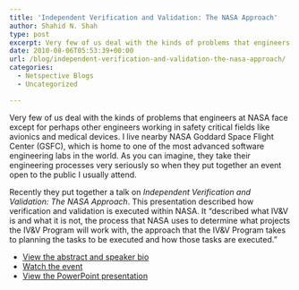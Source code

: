 ```yaml
---
title: 'Independent Verification and Validation: The NASA Approach'
author: Shahid N. Shah
type: post
excerpt: Very few of us deal with the kinds of problems that engineers at NASA face except for perhaps other engineers working in safety critical fields like avionics and medical devices. I live nearby NASA Goddard Space Flight Center (GSFC), which is home to one of the most advanced software engineering labs in the world.
date: 2010-08-06T05:53:39+00:00
url: /blog/independent-verification-and-validation-the-nasa-approach/
categories:
  - Netspective Blogs
  - Uncategorized

---
```

Very few of us deal with the kinds of problems that engineers at NASA face except for perhaps other engineers working in safety critical fields like avionics and medical devices. I live nearby NASA Goddard Space Flight Center (GSFC), which is home to one of the most advanced software engineering labs in the world. As you can imagine, they take their engineering processes very seriously so when they put together an event open to the public I usually attend.

Recently they put together a talk on _Independent Verification and Validation: The NASA Approach_. This presentation described how verification and validation is executed within NASA. It &#8220;described what IV&V is and what it is not, the process that NASA uses to determine what projects the IV&V Program will work with, the approach that the IV&V Program takes to planning the tasks to be executed and how those tasks are executed.&#8221;

  * [View the abstract and speaker bio][3]
  * [Watch the event][4]
  * [View the PowerPoint presentation][5]

 [3]: http://ses.gsfc.nasa.gov/ses_data_2006/060912_IVV_Abstract.htm
 [4]: http://mediaman.gsfc.nasa.gov/Colloquia_asx/public/SES/2006/SES20060912.asx
 [5]: http://ses.gsfc.nasa.gov/ses_data_2006/060912_IVV.ppt